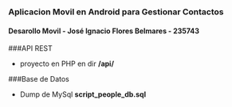 ### Aplicacion Movil en Android para Gestionar Contactos
#### Desarollo Movil - José Ignacio Flores Belmares - 235743


###API REST 
- proyecto en PHP en dir **/api/**

###Base de Datos
- Dump de MySql **script_people_db.sql**


